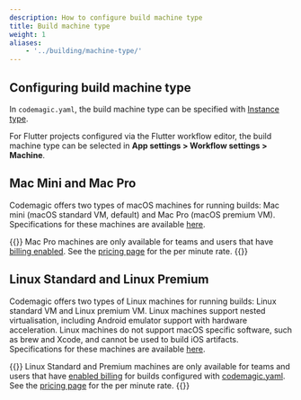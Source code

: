 ```yaml
---
description: How to configure build machine type
title: Build machine type
weight: 1
aliases:
    - '../building/machine-type/'
---
```


## Configuring build machine type

In `codemagic.yaml`, the build machine type can be specified with [Instance type](../getting-started/yaml#instance-type).

For Flutter projects configured via the Flutter workflow editor, the build machine type can be selected in **App settings > Workflow settings > Machine**.

## Mac Mini and Mac Pro

Codemagic offers two types of macOS machines for running builds: Mac mini (macOS standard VM, default) and Mac Pro (macOS premium VM). Specifications for these machines are available [here](../specs/versions2/#hardware). 

{{<notebox>}}
Mac Pro machines are only available for teams and users that have [billing enabled](../billing/billing). See the [pricing page](https://codemagic.io/pricing/) for the per minute rate.
{{</notebox>}}

## Linux Standard and Linux Premium

Codemagic offers two types of Linux machines for running builds: Linux standard VM and Linux premium VM. Linux machines support nested virtualisation, including Android emulator support with hardware acceleration. Linux machines do not support macOS specific software, such as brew and Xcode, and cannot be used to build iOS artifacts. Specifications for these machines are available [here](../specs/versions-linux/#hardware).

{{<notebox>}}
Linux Standard and Premium machines are only available for teams and users that have [enabled billing](../billing/billing) for builds configured with [codemagic.yaml](../getting-started/yaml/). See the [pricing page](https://codemagic.io/pricing/) for the per minute rate.
{{</notebox>}}